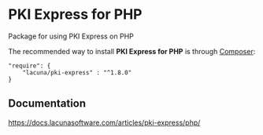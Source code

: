 # PKI Express for PHP

Package for using PKI Express on PHP

The recommended way to install **PKI Express for PHP** is through [Composer](http://getcomposer.org):

    "require": {
        "lacuna/pki-express" : "^1.8.0"
    }

## Documentation

https://docs.lacunasoftware.com/articles/pki-express/php/
